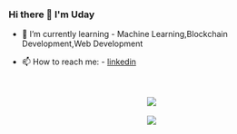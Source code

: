 ### Hi there 👋 I'm Uday

<!--
**teja003/teja003** is a ✨ _special_ ✨ repository because its `README.md` (this file) appears on your GitHub profile.

Here are some ideas to get you started:
-->
<!--
- 🔭 I’m currently working on ... 
- -->

- 🌱 I’m currently learning - Machine Learning,Blockchain Development,Web Development
<!--
- 👯 I’m looking to collaborate on ...
- 🤔 I’m looking for help with ...
- 💬 Ask me about ...
- -->
- 📫 How to reach me: - [linkedin](https://www.linkedin.com/in/mannepalli-uday-kumar-401341197/)

 <!--
- 😄 Pronouns: ...
- -->
<!-- - ⚡ Fun fact: ... I'm movie Lover 😻 -->
<br>
<br>
<div align="center">
<img align="center" src="https://github-readme-stats.vercel.app/api?username=uk8380&show_icons=true&title_color=ffffff&icon_color=ff1616&text_color=ffde59&bg_color=000000">
 </div>
<br>
<div align="center">
<img align="center" src="https://github-readme-stats.vercel.app/api/top-langs/?username=uk8380&layout=compact">
</div>
